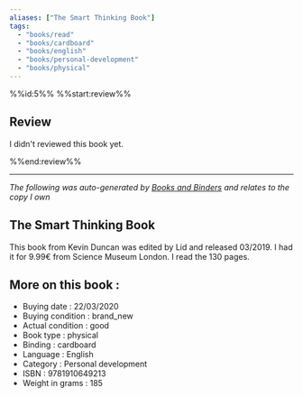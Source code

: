 ```yaml
---
aliases: ["The Smart Thinking Book"] 
tags: 
  - "books/read" 
  - "books/cardboard" 
  - "books/english"
  - "books/personal-development"
  - "books/physical"
---
```

%%id:5%%
%%start:review%%
## Review
I didn't reviewed this book yet. 

%%end:review%%

---
_The following was auto-generated by [Books and Binders](Books%20and%20Binders.md) and relates to the copy I own_
## The Smart Thinking Book
This book from Kevin Duncan  was edited by Lid and released 03/2019. I had it for 9.99€ from Science Museum London. I read the 130 pages.

## More on this book :
- Buying date : 22/03/2020
- Buying condition : brand_new
- Actual condition : good
- Book type : physical
- Binding : cardboard
- Language : English
- Category : Personal development
- ISBN : 9781910649213
- Weight in grams : 185
